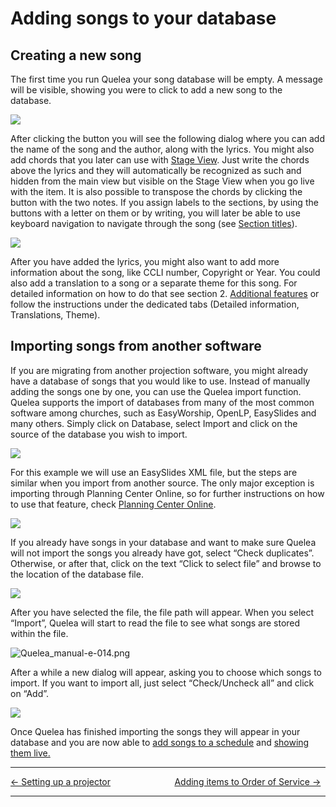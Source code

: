 # Adding songs to your database

## Creating a new song

The first time you run Quelea your song database will be empty. A
message will be visible, showing you were to click to add a new song to
the database.

![](Quelea_manual-e-009.png)

After clicking the button you will see the following dialog where you
can add the name of the song and the author, along with the lyrics. You
might also add chords that you later can use with [Stage
View](Stage_View "Stage View"). Just write the chords above the lyrics and they will automatically be recognized as such and hidden from the main view but visible on the Stage View when you go live with the item. It is also possible to transpose the
chords by clicking the button with the two notes. If you assign labels
to the sections, by using the buttons with a letter on them or by
writing, you will later be able to use keyboard navigation to navigate
through the song (see [Section titles](Section_titles "Section titles")).

![](Quelea_manual-e-010.png)

After you have added the lyrics, you might also want to add more
information about the song, like CCLI number, Copyright or Year. You
could also add a translation to a song or a separate theme for this
song. For detailed information on how to do that see section 2.
[Additional features](Additional_features "Additional features") or follow the
instructions under the dedicated tabs (Detailed information,
Translations, Theme).

## Importing songs from another software

If you are migrating from another projection software, you might already
have a database of songs that you would like to use. Instead of manually
adding the songs one by one, you can use the Quelea import function.
Quelea supports the import of databases from many of the most common
software among churches, such as EasyWorship, OpenLP, EasySlides and
many others. Simply click on Database, select Import and click on the
source of the database you wish to import.

![](Quelea_manual-e-011.png)

For this example we will use an EasySlides XML file, but the steps are
similar when you import from another source. The only major exception is
importing through Planning Center Online, so for further instructions on
how to use that feature, check [Planning Center
Online](Planning_Center_Online "Planning Center Online").

![](Quelea_manual-e-012.png)

If you already have songs in your database and want to make sure Quelea
will not import the songs you already have got, select “Check
duplicates”. Otherwise, or after that, click on the text “Click to
select file” and browse to the location of the database file.

![](Quelea_manual-e-013.png)

After you have selected the file, the file path will appear. When you
select “Import”, Quelea will start to read the file to see what songs
are stored within the file.

![Quelea_manual-e-014.png](Quelea_manual-e-014.png
"Quelea_manual-e-014.png")

After a while a new dialog will appear, asking you to choose which songs
to import. If you want to import all, just select “Check/Uncheck all”
and click on “Add”.

![](Quelea_manual-e-015.png)

Once Quelea has finished importing the songs they will appear in your
database and you are now able to [add songs to a
schedule](Adding_items_to_Order_of_Service#adding-a-song "Adding items to Order of Service") and
[showing them live.](Showing_something_live "Showing something live")

-----



[← Setting up a projector](Setting_up_a_projector "Setting up a projector")
&nbsp;&nbsp;&nbsp;&nbsp;&nbsp;&nbsp;&nbsp;&nbsp;&nbsp;&nbsp;&nbsp;&nbsp;&nbsp;&nbsp;&nbsp;&nbsp;&nbsp;&nbsp;&nbsp;&nbsp;&nbsp;&nbsp;&nbsp;&nbsp; [Adding items to Order of Service
→](Adding_items_to_Order_of_Service "Adding items to Order of Service")

---
